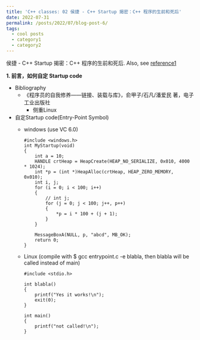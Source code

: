 ```yaml
---
title: 'C++ classes: 02 侯捷 - C++ Startup 揭密：C++ 程序的生前和死后'
date: 2022-07-31
permalink: /posts/2022/07/blog-post-6/
tags:
  - cool posts
  - category1
  - category2
---
```


侯捷 - C++ Startup 揭密：C++ 程序的生前和死后. Also, see [reference1](https://blog.csdn.net/weixin_40539125/article/details/100631710)

<b>1. 前言，如何自定 Startup code</b>

* Bibliography
  * 《程序员的自我修养——链接、装载与库》，俞甲子/石凡/潘爱民 著，电子工业出版社
    * 侧重Linux
* 自定Startup code(Entry-Point Symbol)
  * windows (use VC 6.0)

        #include <windows.h>
        int MyStartup(void)
        {
            int a = 10;
            HANDLE crtHeap = HeapCreate(HEAP_NO_SERIALIZE, 0x010, 4000 * 1024);
            int *p = (int *)HeapAlloc(crtHeap, HEAP_ZERO_MEMORY, 0x010);
            int i, j;
            for (i = 0; i < 100; i++)
            {
                // int j;
                for (j = 0; j < 100; j++, p++)
                {
                    *p = i * 100 + (j + 1);
                }
            }

            MessageBoxA(NULL, p, "abcd", MB_OK);
            return 0;
        }

  * Linux (compile with $ gcc entrypoint.c -e blabla, then blabla will be called instead of main)

        #include <stdio.h>

        int blabla()
        {
            printf("Yes it works!\n");
            exit(0);
        }

        int main()
        {
            printf("not called!\n");
        }  
